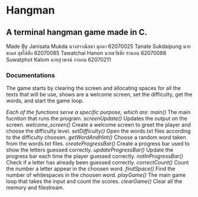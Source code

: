 # Hangman
## A terminal hangman game made in C.
Made By
Janisata Mukda นางสาวณิสตา มุกดา 62070025
Tanate Sukdaipung นายธเนศ สุขได้พึ่ง 62070085
Tawatchai Hanon นายธวัชชัย ฮานอน 62070088
Suwatphot Kalom นายสุวพจน์ กาลอม 62070211

### Documentations
The game starts by clearing the screen and allocating spaces for all the texts that will be use, shows are a welcome screen, set the difficulty, get the words, and start the game loop.

_Each of the functions serve a specific purpose, which are:_
_main()_ The main fucntion that runs the program.
_screenUpdate()_ Updates the output on the screen.
_welcome_screen()_ Create a welcome screen to greet the player and choose the difficulty level.
_setDifficulty()_ Open the words.txt files according to the difficulty choosen.
_getWordAndHint()_ Choose a random word taken from the words.txt files.
_createProgressBar()_ Create a progress bar used to show the letters guessed correctly.
_updateProgressBar()_ Update the progress bar each time the player guessed correctly.
_notInProgressBar()_ Check if a letter has already been guessed correctly.
_correctCount()_ Count the number a letter appear in the choosen word.
_findSpace()_ Find the number of whitespaces in the choosen word.
_playGame()_ The main game loop that takes the input and count the scores.
_clearGame()_ Clear all the memory and filestream.

